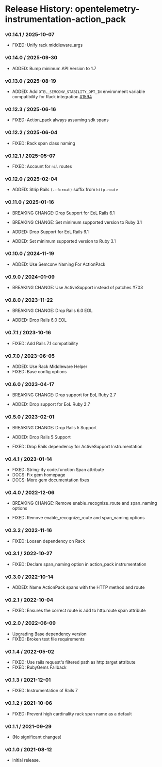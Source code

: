 # Release History: opentelemetry-instrumentation-action_pack

### v0.14.1 / 2025-10-07

* FIXED: Unify rack middleware_args

### v0.14.0 / 2025-09-30

* ADDED: Bump minimum API Version to 1.7

### v0.13.0 / 2025-08-19

* ADDED: Add `OTEL_SEMCONV_STABILITY_OPT_IN` environment variable compatibility for Rack integration [#1594](https://github.com/open-telemetry/opentelemetry-ruby-contrib/pull/1594)

### v0.12.3 / 2025-06-16

* FIXED: Action_pack always assuming sdk spans

### v0.12.2 / 2025-06-04

* FIXED: Rack span class naming

### v0.12.1 / 2025-05-07

* FIXED: Account for `nil` routes

### v0.12.0 / 2025-02-04

* ADDED: Strip Rails `(.:format)` suffix from `http.route`

### v0.11.0 / 2025-01-16

* BREAKING CHANGE: Drop Support for EoL Rails 6.1
* BREAKING CHANGE: Set minimum supported version to Ruby 3.1

* ADDED: Drop Support for EoL Rails 6.1
* ADDED: Set minimum supported version to Ruby 3.1

### v0.10.0 / 2024-11-19

* ADDED: Use Semconv Naming For ActionPack

### v0.9.0 / 2024-01-09

* BREAKING CHANGE: Use ActiveSupport instead of patches #703

### v0.8.0 / 2023-11-22

* BREAKING CHANGE: Drop Rails 6.0 EOL

* ADDED: Drop Rails 6.0 EOL

### v0.7.1 / 2023-10-16

* FIXED: Add Rails 7.1 compatibility

### v0.7.0 / 2023-06-05

* ADDED: Use Rack Middleware Helper
* FIXED: Base config options

### v0.6.0 / 2023-04-17

* BREAKING CHANGE: Drop support for EoL Ruby 2.7

* ADDED: Drop support for EoL Ruby 2.7

### v0.5.0 / 2023-02-01

* BREAKING CHANGE: Drop Rails 5 Support

* ADDED: Drop Rails 5 Support
* FIXED: Drop Rails dependency for ActiveSupport Instrumentation

### v0.4.1 / 2023-01-14

* FIXED: String-ify code.function Span attribute
* DOCS: Fix gem homepage
* DOCS: More gem documentation fixes

### v0.4.0 / 2022-12-06

* BREAKING CHANGE: Remove enable_recognize_route and span_naming options

* FIXED: Remove enable_recognize_route and span_naming options

### v0.3.2 / 2022-11-16

* FIXED: Loosen dependency on Rack

### v0.3.1 / 2022-10-27

* FIXED: Declare span_naming option in action_pack instrumentation

### v0.3.0 / 2022-10-14

* ADDED: Name ActionPack spans with the HTTP method and route

### v0.2.1 / 2022-10-04

* FIXED: Ensures the correct route is add to http.route span attribute

### v0.2.0 / 2022-06-09

* Upgrading Base dependency version
* FIXED: Broken test file requirements

### v0.1.4 / 2022-05-02

* FIXED: Use rails request's filtered path as http.target attribute
* FIXED: RubyGems Fallback

### v0.1.3 / 2021-12-01

* FIXED: Instrumentation of Rails 7

### v0.1.2 / 2021-10-06

* FIXED: Prevent high cardinality rack span name as a default

### v0.1.1 / 2021-09-29

* (No significant changes)

### v0.1.0 / 2021-08-12

* Initial release.

